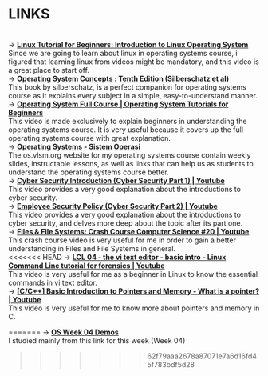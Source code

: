 <h1>LINKS</h1><br>
→ <b><a href="https://youtu.be/V1y-mbWM3B8">Linux Tutorial for Beginners: Introduction to Linux Operating System</a></b><br>
Since we are going to learn about linux in operating systems course, i figured that learning linux from videos might be mandatory, and this video is a great place to start off.<br>
→ <b><a href="https://www.os-book.com/OS10/slide-dir/">Operating System Concepts : Tenth Edition (Silberschatz et al)</a></b><br>
This book by silberschatz, is a perfect companion for operating systems course as it explains every subject in a simple, easy-to-understand manner.<br>
→ <b><a href="https://www.youtube.com/watch?v=mXw9ruZaxzQ">Operating System Full Course | Operating System Tutorials for Beginners</a></b><br>
This video is made exclusively to explain beginners in understanding the operating systems course. It is very useful because it covers up the full operating systems course with great explanation.<br>
→ <b><a href="https://os.vlsm.org/">Operating Systems - Sistem Operasi</a></b><br>
The os.vlsm.org website for my operating systems course contain weekly slides, instructable lessons, as well as links that can help us as students to understand the operating systems course better. <br>
→ <b><a href="https://www.youtube.com/watch?v=rcDO8km6R6c">Cyber Security Introduction (Cyber Security Part 1) | Youtube</a></b><br>
This video provides a very good explanation about the introductions to cyber security. <br>
→ <b><a href="https://www.youtube.com/watch?v=CivG_2UqKMg">Employee Security Policy (Cyber Security Part 2) | Youtube</a></b><br>
This video provides a very good explanation about the introductions to cyber security, and delves more deep about the topic after its part one. <br>
→ <b><a href="https://www.youtube.com/watch?v=KN8YgJnShPM">Files & File Systems: Crash Course Computer Science #20 | Youtube</a></b><br>
This crash course video is very useful for me in order to gain a better understanding in Files and File Systems in general.<br>
<<<<<<< HEAD
→ <b><a href="https://www.youtube.com/watch?v=KtTjamPKMhw">LCL 04 - the vi text editor - basic intro - Linux Command Line tutorial for forensics | Youtube</a></b><br>
This video is very useful for me as a beginner in Linux to know the essential commands in vi text editor.<br>
→ <b><a href="https://www.youtube.com/watch?v=wxCxB2aNouA">[C/C++] Basic Introduction to Pointers and Memory - What is a pointer? | Youtube</a></b><br>
This video is very useful for me to know more about pointers and memory in C.<br>


=======
→ <b><a href="https://github.com/UI-FASILKOM-OS/SistemOperasi/tree/master/Demos/Week04">OS Week 04 Demos</a></b><br>
I studied mainly from this link for this week (Week 04)<br>
>>>>>>> 62f79aaa2678a87071e7a6d16fd45f783bdf5d28
